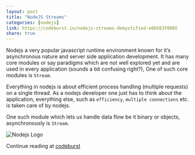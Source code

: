 ```yaml
---
layout: post
title: "NodeJS Streams"
categories: [nodejs]
link: https://codeburst.io/nodejs-streams-demystified-e0b583f0005
share: true
---
```


Nodejs a very popular javascript runtime environment known for it’s asynchronous nature and server side application development. It has many core modules or say paradigms which are not well explored yet and are used in every application (sounds a bit confusing right?), One of such core modules is `Stream`.

Everything in nodejs is about efficient process handling (multiple requests) on a single thread. As a nodejs developer one just has to think about the application, everything else, such as `efficiency`, `multiple connections` etc. is taken care of by nodejs.

One such module which lets us handle data flow be it binary or objects, asynchronously is `Stream`.



![Nodejs Logo](https://cdn-images-1.medium.com/max/800/1*2fpjtoNmgZC8SWFHpGBHyw.png)


<!--more-->

Continue reading at [codeburst](https://codeburst.io/nodejs-streams-demystified-e0b583f0005)
